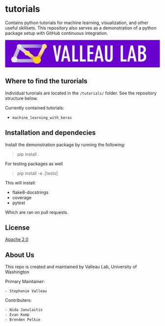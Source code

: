 # tutorials
Contains python tutorials for machine learning, visualization, and other useful skillsets. This repository also serves as a demonstration of a python package setup with GitHub continuous integration.

![logo](/docs/logo_long.png)

## Where to find the turorials

Individual turorials are located in the `/tutorials/` folder. See the repository structure below.

Currently contained tutorials:
- `machine_learning_with_keras`

## Installation and dependecies

Install the demonstration package by running the following:
> pip install .

For testing packages as well
> pip install -e .[tests]

This will install:
- flake8-docstrings
- coverage
- pytest

Which are ran on pull requests.

## License
[Apache 2.0](LICENSE)

## About Us
This repo is created and maintained by Valleau Lab, University of Washington

Primary Maintainer:

    - Stephanie Valleau
    
Contributers:

    - Nida Janulaitis
    - Evan Komp
    - Brenden Pelkie


